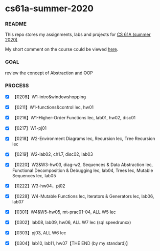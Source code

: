 # cs61a-summer-2020

### README

This repo stores my assignments, labs and projects for [CS 61A (summer 2020)](https://inst.eecs.berkeley.edu/~cs61a/su20/).

My short comment on the course could be viewed [here](https://flora025.github.io/2023/03/04/cs61a/).

### GOAL

review the concept of Abstraction and OOP

### PROCESS

- [x] 【0208】W1-intro&windowshopping

- [x] 【0211】W1-functions&control  lec, hw01

- [x] 【0216】W1-Higher-Order Functions lec, lab01, hw02, disc01

- [x] 【0217】W1-pj01

- [x] 【0218】W2-Environment Diagrams lec, Recursion lec, Tree Recursion lec

- [x] 【0219】W2-lab02, ch1.7, disc02, lab03

- [x] 【0220】W2&W3-hw03, diag-w2, Sequences & Data Abstraction lec, Functional Decomposition & Debugging lec, lab04, Trees lec, Mutable Sequences lec, lab05

- [x] 【0222】W3-hw04，pj02

- [x] 【0228】W4-Mutable Functions lec, Iterators & Generators lec, lab06, lab07

- [x] 【0301】W4&W5-hw05, mt-prac01-04, ALL W5 lec

- [x] 【0302】lab08, lab09, hw06, ALL W7 lec (sql speedrunxx)

- [x] 【0303】pj03,  ALL W6 lec

- [x] 【0304】lab10, lab11, hw07【THE END (by my standard)】


